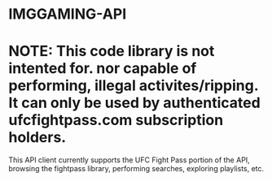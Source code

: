 # IMGGAMING-API
# NOTE: This code library is not intented for. nor capable of performing, illegal activites/ripping. It can only be used by authenticated ufcfightpass.com subscription holders.

This API client currently supports the UFC Fight Pass portion of the API, browsing the fightpass library, performing searches, exploring playlists, etc. 
